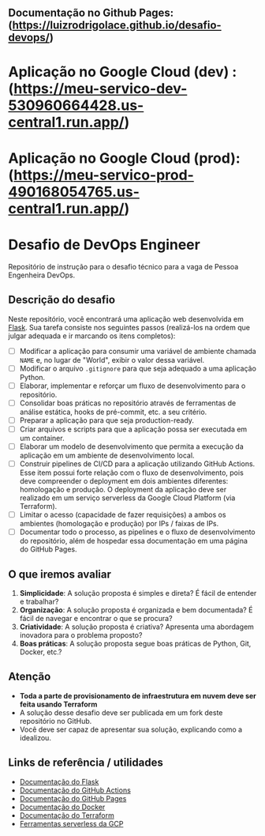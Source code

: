 ## Documentação no Github Pages: (https://luizrodrigolace.github.io/desafio-devops/)
# Aplicação no Google Cloud (dev) : (https://meu-servico-dev-530960664428.us-central1.run.app/)
# Aplicação no Google Cloud (prod): (https://meu-servico-prod-490168054765.us-central1.run.app/)


# Desafio de DevOps Engineer

Repositório de instrução para o desafio técnico para a vaga de Pessoa Engenheira DevOps.

## Descrição do desafio

Neste repositório, você encontrará uma aplicação web desenvolvida em [Flask](https://flask.palletsprojects.com/). Sua tarefa consiste nos seguintes passos (realizá-los na ordem que julgar adequada e ir marcando os itens completos):

- [ ] Modificar a aplicação para consumir uma variável de ambiente chamada `NAME` e, no lugar de "World", exibir o valor dessa variável.
- [ ] Modificar o arquivo `.gitignore` para que seja adequado a uma aplicação Python.
- [ ] Elaborar, implementar e reforçar um fluxo de desenvolvimento para o repositório.
- [ ] Consolidar boas práticas no repositório através de ferramentas de análise estática, hooks de pré-commit, etc. a seu critério.
- [ ] Preparar a aplicação para que seja production-ready.
- [ ] Criar arquivos e scripts para que a aplicação possa ser executada em um container.
- [ ] Elaborar um modelo de desenvolvimento que permita a execução da aplicação em um ambiente de desenvolvimento local.
- [ ] Construir pipelines de CI/CD para a aplicação utilizando GitHub Actions. Esse item possui forte relação com o fluxo de desenvolvimento, pois deve compreender o deployment em dois ambientes diferentes: homologação e produção. O deployment da aplicação deve ser realizado em um serviço serverless da Google Cloud Platform (via Terraform).
- [ ] Limitar o acesso (capacidade de fazer requisições) a ambos os ambientes (homologação e produção) por IPs / faixas de IPs.
- [ ] Documentar todo o processo, as pipelines e o fluxo de desenvolvimento do repositório, além de hospedar essa documentação em uma página do GitHub Pages.

## O que iremos avaliar

1. **Simplicidade**: A solução proposta é simples e direta? É fácil de entender e trabalhar?
2. **Organização**: A solução proposta é organizada e bem documentada? É fácil de navegar e encontrar o que se procura?
3. **Criatividade**: A solução proposta é criativa? Apresenta uma abordagem inovadora para o problema proposto?
4. **Boas práticas**: A solução proposta segue boas práticas de Python, Git, Docker, etc.?

## Atenção

- **Toda a parte de provisionamento de infraestrutura em nuvem deve ser feita usando Terraform**
- A solução desse desafio deve ser publicada em um fork deste repositório no GitHub.
- Você deve ser capaz de apresentar sua solução, explicando como a idealizou.

## Links de referência / utilidades

- [Documentação do Flask](https://flask.palletsprojects.com/en/2.3.x/)
- [Documentação do GitHub Actions](https://docs.github.com/en/actions)
- [Documentação do GitHub Pages](https://docs.github.com/en/pages)
- [Documentação do Docker](https://docs.docker.com/)
- [Documentação do Terraform](https://developer.hashicorp.com/terraform/docs)
- [Ferramentas serverless da GCP](https://cloud.google.com/serverless)

